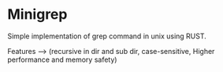 # Minigrep

Simple implementation of grep command in unix using RUST.

Features --> (recursive in dir and sub dir, case-sensitive, Higher performance and memory safety)

